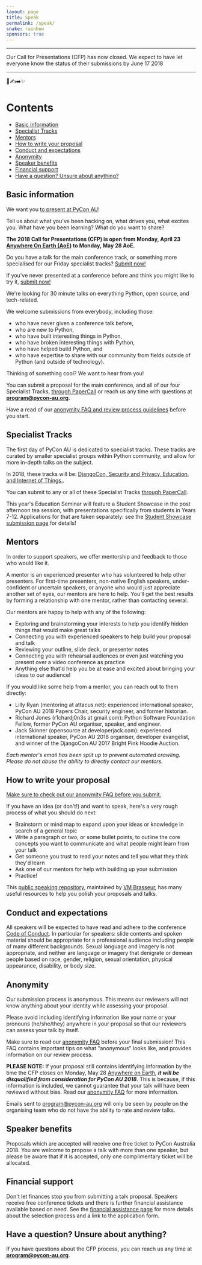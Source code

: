 ```yaml
---
layout: page
title: Speak
permalink: /speak/
snake: rainbow
sponsors: true
---
```


<hr>

<span class="abstract">Our Call for Presentations (CFP) has now closed. We expect to have let everyone know the status of their submissions by June 17 2018</span>


<hr>

🐍✍️➡️✨  

# Contents
* [Basic information](#basic-information)
* [Specialist Tracks](#specialist-tracks)
* [Mentors](#mentors)
* [How to write your proposal](#how-to-write-your-proposal)
* [Conduct and expectations](#conduct-and-expectations)
* [Anonymity](#anonymity)
* [Speaker benefits](#speaker-benefits)
* [Financial support](#financial-support)
* [Have a question? Unsure about anything?](#questions)


## <a name="basic-information"></a> Basic information

We want you [to present at PyCon AU](https://www.papercall.io/pyconau2018)!

Tell us about what you've been hacking on, what drives you, what excites you. What have you been learning? What do you want to share?

**The 2018 Call for Presentations (CFP) is open from Monday, April 23 [Anywhere On Earth (AoE)](https://en.wikipedia.org/wiki/Anywhere_on_Earth) to Monday, May 28 AoE.**

Do you have a talk for the main conference track, or something more specialised for our Friday specialist tracks? [Submit now!](https://www.papercall.io/pyconau2018)

If you've never presented at a conference before and think you might like to try it, [submit now!](https://www.papercall.io/pyconau2018)

We're looking for 30 minute talks on everything Python, open source, and tech-related.

We welcome submissions from everybody, including those:

* who have never given a conference talk before,
* who are new to Python,
* who have built interesting things in Python,
* who have broken interesting things with Python,
* who have helped build Python, and
* who have expertise to share with our community from fields outside of Python (and outside of technology).

Thinking of something cool? We want to hear from you!

You can submit a proposal for the main conference, and all of our four Specialist Tracks, [through PaperCall](https://www.papercall.io/pyconau2018) or reach us any time with questions at **[program@pycon-au.org](mailto:program@pycon-au.org)**.

Have a read of our [anonymity FAQ and review process guidelines](/cfp-guidelines/#anonymity-guidelines) before you start.

## <a name="specialist-tracks"></a> Specialist Tracks

The first day of PyCon AU is dedicated to specialist tracks. These tracks are curated by smaller specialist groups within Python community, and allow for more in-depth talks on the subject.

In 2018, these tracks will be: [DjangoCon, Security and Privacy, Education, and Internet of Things.](http://2018.pycon-au.org/news/specialist-tracks).

You can submit to any or all of these Specialist Tracks [through PaperCall](https://www.papercall.io/pyconau2018).

This year's Education Seminar will feature a Student Showcase in the post afternoon tea session, with presentations specifically from students in Years 7-12. Applications for that are taken separately: see the [Student Showcase submission page](/speak/showcase) for details!

## <a name="mentors"></a> Mentors

In order to support speakers, we offer mentorship and feedback to those who would like it.

A mentor is an experienced presenter who has volunteered to help other presenters. For first-time presenters, non-native English speakers, under-confident or uncertain speakers, or anyone who would just appreciate another set of eyes, our mentors are here to help. You’ll get the best results by forming a relationship with one mentor, rather than contacting several.

Our mentors are happy to help with any of the following:

* Exploring and brainstorming your interests to help you identify hidden things that would make great talks
* Connecting you with experienced speakers to help build your proposal and talk
* Reviewing your outline, slide deck, or presenter notes
* Connecting you with rehearsal audiences or even just watching you present over a video conference as practice
* Anything else that'd help you be at ease and excited about bringing your ideas to our audience!

If you would like some help from a mentor, you can reach out to them directly:

* Lilly Ryan (mentoring at attacus.net): experienced international speaker, PyCon AU 2018 Papers Chair, security engineer, and former historian.
* Richard Jones (r1chardj0n3s at gmail.com): Python Software Foundation Fellow, former PyCon AU organiser, speaker, and engineer.
* Jack Skinner (opensource at developerjack.com): experienced international speaker, PyCon AU 2018 organiser, developer evangelist, and winner of the DjangoCon AU 2017 Bright Pink Hoodie Auction.

*Each mentor's email has been split up to prevent automated crawling. Please do not abuse the ability to directly contact our mentors.*

## <a name="how-to-write-your-proposal"></a> How to write your proposal

[Make sure to check out our anonymity FAQ before you submit.](/cfp-guidelines/)

If you have an idea (or don't!) and want to speak, here's a very rough process of what you should do next:

* Brainstorm or mind map to expand upon your ideas or knowledge in search of a general topic
* Write a paragraph or two, or some bullet points, to outline the core concepts you want to communicate and what people might learn from your talk
* Get someone you trust to read your notes and tell you what they think they'd learn
* Ask one of our mentors for help with building up your submission
* Practice!

This [public speaking repository](https://github.com/vmbrasseur/Public_Speaking), maintained by [VM Brasseur](https://twitter.com/vmbrasseur), has many useful resources to help you polish your proposals and talks.

## <a name="conduct-and-expectations"></a> Conduct and expectations

All speakers will be expected to have read and adhere to the conference [Code of Conduct](http://2018.pycon-au.org/conduct/). In particular for speakers: slide contents and spoken material should be appropriate for a professional audience including people of many different backgrounds. Sexual language and imagery is not appropriate, and neither are language or imagery that denigrate or demean people based on race, gender, religion, sexual orientation, physical appearance, disability, or body size.

## <a name="anonymity"></a> Anonymity

Our submission process is anonymous. This means our reviewers will not know anything about your identity while assessing your proposal.

Please avoid including identifying information like your name or your pronouns (he/she/they) anywhere in your proposal so that our reviewers can assess your talk by itself.

Make sure to read our [anonymity FAQ](/cfp-guidelines/) before your final submission! This FAQ contains important tips on what "anonymous" looks like, and provides information on our review process.

**PLEASE NOTE:** If your proposal still contains identifying information by the time the CFP closes on Monday, May 28 [Anywhere on Earth](https://en.wikipedia.org/wiki/Anywhere_on_Earth), ***it will be disqualified from consideration for PyCon AU 2018***. This is because, if this information is included, we cannot guarantee that your talk will have been reviewed without bias. Read our [anonymity FAQ](/cfp-guidelines/) for more information.

Emails sent to [program@pycon-au.org](mailto:program@pycon-au.org) will only be seen by people on the organising team who do not have the ability to rate and review talks.

## <a name="speaker-benefits"></a> Speaker benefits

Proposals which are accepted will receive one free ticket to PyCon Australia 2018. You are welcome to propose a talk with more than one speaker, but please be aware that if it is accepted, only one complimentary ticket will be allocated.

## <a name="financial-support"></a> Financial support

Don't let finances stop you from submitting a talk proposal. Speakers receive free conference tickets and there is further financial assistance available based on need. See the [financial assistance page](/assistance/) for more details about the selection process and a link to the application form.

## <a name="questions"></a> Have a question? Unsure about anything?

If you have questions about the CFP process, you can reach us any time at **[program@pycon-au.org](mailto:program@pycon-au.org)**.
